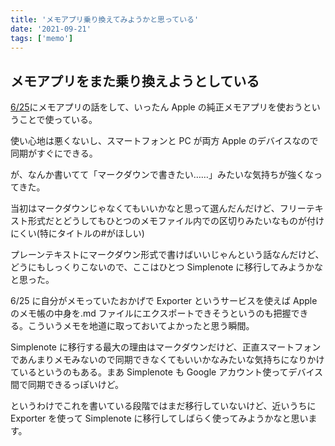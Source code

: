 ```yaml
---
title: 'メモアプリ乗り換えてみようかと思っている'
date: '2021-09-21'
tags: ['memo']
---
```


## メモアプリをまた乗り換えようとしている

[6/25](/posts/2021-06-25/)にメモアプリの話をして、いったん Apple の純正メモアプリを使おうということで使っている。

使い心地は悪くないし、スマートフォンと PC が両方 Apple のデバイスなので同期がすぐにできる。

が、なんか書いてて「マークダウンで書きたい……」みたいな気持ちが強くなってきた。

当初はマークダウンじゃなくてもいいかなと思って選んだんだけど、フリーテキスト形式だとどうしてもひとつのメモファイル内での区切りみたいなものが付けにくい(特にタイトルの#がほしい)

プレーンテキストにマークダウン形式で書けばいいじゃんという話なんだけど、どうにもしっくりこないので、ここはひとつ Simplenote に移行してみようかなと思った。

6/25 に自分がメモっていたおかげで Exporter というサービスを使えば Apple のメモ帳の中身を.md ファイルにエクスポートできそうというのも把握できる。こういうメモを地道に取っておいてよかったと思う瞬間。

Simplenote に移行する最大の理由はマークダウンだけど、正直スマートフォンであんまりメモみないので同期できなくてもいいかなみたいな気持ちになりかけているというのもある。まあ Simplenote も Google アカウント使ってデバイス間で同期できるっぽいけど。

というわけでこれを書いている段階ではまだ移行していないけど、近いうちに Exporter を使って Simplenote に移行してしばらく使ってみようかなと思います。

